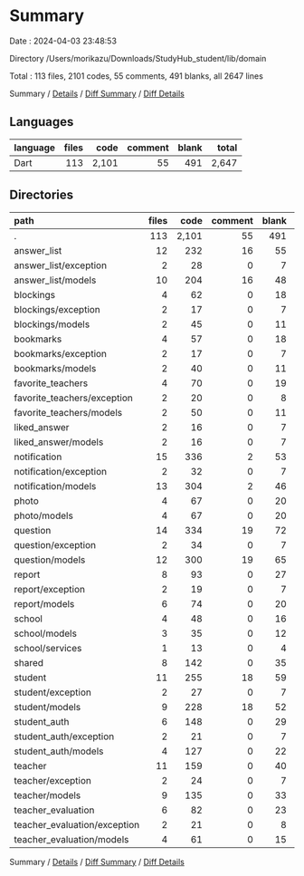 # Summary

Date : 2024-04-03 23:48:53

Directory /Users/morikazu/Downloads/StudyHub_student/lib/domain

Total : 113 files,  2101 codes, 55 comments, 491 blanks, all 2647 lines

Summary / [Details](details.md) / [Diff Summary](diff.md) / [Diff Details](diff-details.md)

## Languages
| language | files | code | comment | blank | total |
| :--- | ---: | ---: | ---: | ---: | ---: |
| Dart | 113 | 2,101 | 55 | 491 | 2,647 |

## Directories
| path | files | code | comment | blank | total |
| :--- | ---: | ---: | ---: | ---: | ---: |
| . | 113 | 2,101 | 55 | 491 | 2,647 |
| answer_list | 12 | 232 | 16 | 55 | 303 |
| answer_list/exception | 2 | 28 | 0 | 7 | 35 |
| answer_list/models | 10 | 204 | 16 | 48 | 268 |
| blockings | 4 | 62 | 0 | 18 | 80 |
| blockings/exception | 2 | 17 | 0 | 7 | 24 |
| blockings/models | 2 | 45 | 0 | 11 | 56 |
| bookmarks | 4 | 57 | 0 | 18 | 75 |
| bookmarks/exception | 2 | 17 | 0 | 7 | 24 |
| bookmarks/models | 2 | 40 | 0 | 11 | 51 |
| favorite_teachers | 4 | 70 | 0 | 19 | 89 |
| favorite_teachers/exception | 2 | 20 | 0 | 8 | 28 |
| favorite_teachers/models | 2 | 50 | 0 | 11 | 61 |
| liked_answer | 2 | 16 | 0 | 7 | 23 |
| liked_answer/models | 2 | 16 | 0 | 7 | 23 |
| notification | 15 | 336 | 2 | 53 | 391 |
| notification/exception | 2 | 32 | 0 | 7 | 39 |
| notification/models | 13 | 304 | 2 | 46 | 352 |
| photo | 4 | 67 | 0 | 20 | 87 |
| photo/models | 4 | 67 | 0 | 20 | 87 |
| question | 14 | 334 | 19 | 72 | 425 |
| question/exception | 2 | 34 | 0 | 7 | 41 |
| question/models | 12 | 300 | 19 | 65 | 384 |
| report | 8 | 93 | 0 | 27 | 120 |
| report/exception | 2 | 19 | 0 | 7 | 26 |
| report/models | 6 | 74 | 0 | 20 | 94 |
| school | 4 | 48 | 0 | 16 | 64 |
| school/models | 3 | 35 | 0 | 12 | 47 |
| school/services | 1 | 13 | 0 | 4 | 17 |
| shared | 8 | 142 | 0 | 35 | 177 |
| student | 11 | 255 | 18 | 59 | 332 |
| student/exception | 2 | 27 | 0 | 7 | 34 |
| student/models | 9 | 228 | 18 | 52 | 298 |
| student_auth | 6 | 148 | 0 | 29 | 177 |
| student_auth/exception | 2 | 21 | 0 | 7 | 28 |
| student_auth/models | 4 | 127 | 0 | 22 | 149 |
| teacher | 11 | 159 | 0 | 40 | 199 |
| teacher/exception | 2 | 24 | 0 | 7 | 31 |
| teacher/models | 9 | 135 | 0 | 33 | 168 |
| teacher_evaluation | 6 | 82 | 0 | 23 | 105 |
| teacher_evaluation/exception | 2 | 21 | 0 | 8 | 29 |
| teacher_evaluation/models | 4 | 61 | 0 | 15 | 76 |

Summary / [Details](details.md) / [Diff Summary](diff.md) / [Diff Details](diff-details.md)